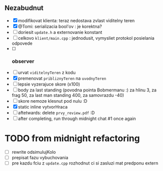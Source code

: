 Nezabudnut
-----------
- [x] modifikovat klienta: teraz nedostava zvlast viditelny teren
- [x] @Tomi: serializacia bool'ov : je korektna?
- [ ] doriesit `update.h` a externovanie konstant
- [ ] celkovo `klient/main.cpp` : jednodusit, vymysliet protokol posielania odpovede
- [ ] ### observer
- [ ] urvat `viditelnyTeren` z kodu
- [x] premenovat `pribliznyTeren` na `uvodnyTeren`
- [ ] lepsie vyzerajuce skore (x100)
- [ ] body za last standing (povodna pointa Bobmermanu :)  za hlinu 3, za frag 50, za last man standing 400, za samovrazdu -40)
- [ ] skore nemoze klesnut pod nulu :D
- [x] static inline vytvorHraca
- [ ] aftetwards: delete `prvy_review.pdf` :D 
- [ ] after completing, run through midnight chat #1 once again

TODO from midnight refactoring
===============================
- [ ] rewrite odsimulujKolo
- [ ] prepisat fazu vybuchovania
- [ ] pre kazdu fciu z `update.cpp` rozhodnut ci si zasluzi mat predponu extern
